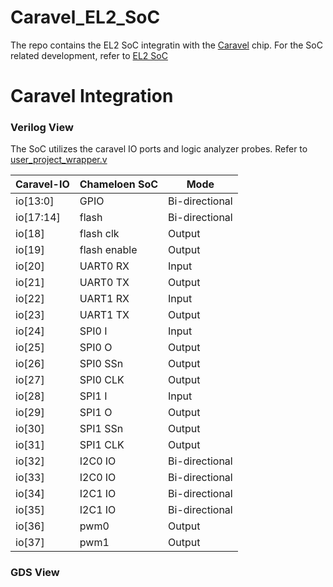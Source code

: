 # Caravel_EL2_SoC

The repo contains the EL2 SoC integratin with the [Caravel](https://github.com/efabless/caravel/tree/master) chip. For the SoC related development, refer to [EL2 SoC](https://github.com/shalan/EL2_SoC)

# Caravel Integration 

### Verilog View

The SoC utilizes the caravel IO ports and logic analyzer probes. Refer to [user_project_wrapper.v](verilog/rtl/user_project_wrapper.v)

| Caravel-IO    | Chameloen SoC |  Mode
| ------------- | ------------- | -------------
|  io[13:0]     | GPIO          | Bi-directional
|  io[17:14]    | flash         | Bi-directional
|  io[18]       | flash clk     | Output
|  io[19]       | flash enable  | Output
|  io[20]       | UART0 RX      | Input
|  io[21]       | UART0 TX      | Output
|  io[22]       | UART1 RX      | Input
|  io[23]       | UART1 TX      | Output
|  io[24]       | SPI0 I        | Input
|  io[25]       | SPI0 O        | Output
|  io[26]       | SPI0 SSn      | Output
|  io[27]       | SPI0 CLK      | Output
|  io[28]       | SPI1 I        | Input
|  io[29]       | SPI1 O        | Output
|  io[30]       | SPI1 SSn      | Output
|  io[31]       | SPI1 CLK      | Output
|  io[32]       | I2C0 IO       | Bi-directional
|  io[33]       | I2C0 IO       | Bi-directional
|  io[34]       | I2C1 IO       | Bi-directional
|  io[35]       | I2C1 IO       | Bi-directional
|  io[36]       |  pwm0         | Output
|  io[37]       |  pwm1         | Output


### GDS View

